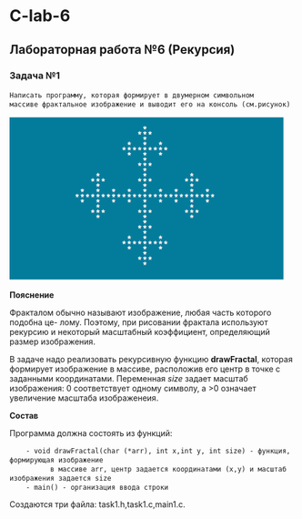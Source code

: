 # C-lab-6

## Лабораторная работа №6 (Рекурсия)

### Задача №1

```
Написать программу, которая формирует в двумерном символьном
массиве фрактальное изображение и выводит его на консоль (см.рисунок)
```

![Фрактал](./fractal.PNG)

**Пояснение**

Фракталом обычно называют изображение, любая часть которого подобна це-
лому. Поэтому, при рисовании фрактала используют рекурсию и некоторый
масштабный коэффициент, определяющий размер изображения.

В задаче надо реализовать рекурсивную функцию **drawFractal**, которая формирует изображение в массиве,
расположив его центр в точке с заданными координатами. Переменная *size* задает масштаб изображения: 0 соответствует
одному символу, а >0 означает увеличение масштаба изображенеия.

**Состав**

Программа должна состоять из функций:

```
    - void drawFractal(char (*arr), int x,int y, int size) - функция, формирующая изображение
          в массиве arr, центр задается координатами (x,y) и масштаб изображения задается size 
    - main() - организация ввода строки
```

Создаются три файла: task1.h,task1.c,main1.c.
